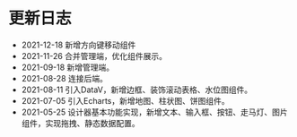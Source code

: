 # 更新日志
* 2021-12-18   新增方向键移动组件
* 2021-11-26   合并管理端，优化组件展示。
* 2021-09-18   新增管理端。
* 2021-08-28   连接后端。
* 2021-08-11   引入DataV，新增边框、装饰滚动表格、水位图组件。
* 2021-07-05   引入Echarts，新增地图、柱状图、饼图组件。
* 2021-05-25   设计器基本功能实现，新增文本、输入框、按钮、走马灯、图片组件，实现拖拽、静态数据配置。

